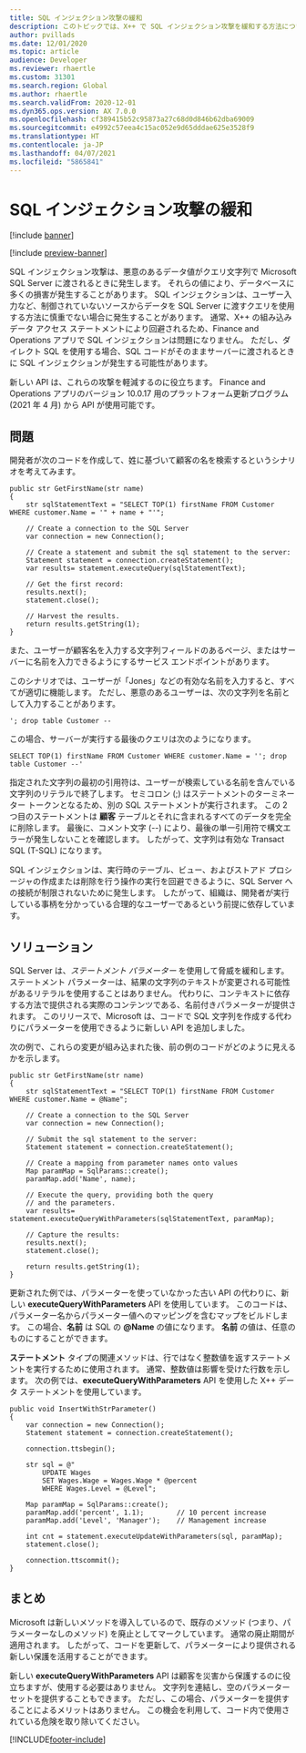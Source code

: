 ```yaml
---
title: SQL インジェクション攻撃の緩和
description: このトピックでは、X++ で SQL インジェクション攻撃を緩和する方法について説明します。
author: pvillads
ms.date: 12/01/2020
ms.topic: article
audience: Developer
ms.reviewer: rhaertle
ms.custom: 31301
ms.search.region: Global
ms.author: rhaertle
ms.search.validFrom: 2020-12-01
ms.dyn365.ops.version: AX 7.0.0
ms.openlocfilehash: cf389415b52c95873a27c68d0d846b62dba69009
ms.sourcegitcommit: e4992c57eea4c15ac052e9d65dddae625e3528f9
ms.translationtype: HT
ms.contentlocale: ja-JP
ms.lasthandoff: 04/07/2021
ms.locfileid: "5865841"
---
```

# <a name="mitigate-a-sql-injection-attack"></a>SQL インジェクション攻撃の緩和

[!include [banner](../includes/banner.md)]

[!include [preview-banner](../includes/preview-banner.md)]

SQL インジェクション攻撃は、悪意のあるデータ値がクエリ文字列で Microsoft SQL Server に渡されるときに発生します。 それらの値により、データベースに多くの損害が発生することがあります。 SQL インジェクションは、ユーザー入力など、制御されていないソースからデータを SQL Server に渡すクエリを使用する方法に慎重でない場合に発生することがあります。 通常、X++ の組み込みデータ アクセス ステートメントにより回避されるため、Finance and Operations アプリで SQL インジェクションは問題になりません。 ただし、ダイレクト SQL を使用する場合、SQL コードがそのままサーバーに渡されるときに SQL インジェクションが発生する可能性があります。

新しい API は、これらの攻撃を軽減するのに役立ちます。 Finance and Operations アプリのバージョン 10.0.17 用のプラットフォーム更新プログラム (2021 年 4 月) から API が使用可能です。

## <a name="the-issue"></a>問題

開発者が次のコードを作成して、姓に基づいて顧客の名を検索するというシナリオを考えてみます。

```xpp
public str GetFirstName(str name)
{
    str sqlStatementText = "SELECT TOP(1) firstName FROM Customer WHERE customer.Name = '" + name + "'";

    // Create a connection to the SQL Server
    var connection = new Connection();

    // Create a statement and submit the sql statement to the server:
    Statement statement = connection.createStatement();
    var results= statement.executeQuery(sqlStatementText);

    // Get the first record:
    results.next();
    statement.close();

    // Harvest the results.
    return results.getString(1);
}
```

また、ユーザーが顧客名を入力する文字列フィールドのあるページ、またはサーバーに名前を入力できるようにするサービス エンドポイントがあります。

このシナリオでは、ユーザーが「Jones」などの有効な名前を入力すると、すべてが適切に機能します。 ただし、悪意のあるユーザーは、次の文字列を名前として入力することがあります。

```xpp
'; drop table Customer --
```

この場合、サーバーが実行する最後のクエリは次のようになります。

```xpp
SELECT TOP(1) firstName FROM Customer WHERE customer.Name = ''; drop table Customer --'
```

指定された文字列の最初の引用符は、ユーザーが検索している名前を含んでいる文字列のリテラルで終了します。 セミコロン (;) はステートメントのターミネーター トークンとなるため、別の SQL ステートメントが実行されます。 この 2 つ目のステートメントは **顧客** テーブルとそれに含まれるすべてのデータを完全に削除します。 最後に、コメント文字 (--) により、最後の単一引用符で構文エラーが発生しないことを確認します。 したがって、文字列は有効な Transact SQL (T-SQL) になります。

SQL インジェクションは、実行時のテーブル、ビュー、およびストアド プロシージャの作成または削除を行う操作の実行を回避できるように、SQL Server への接続が制限されないために発生します。 したがって、組織は、開発者が実行している事柄を分かっている合理的なユーザーであるという前提に依存しています。

## <a name="the-solution"></a>ソリューション

SQL Server は、*ステートメント パラメーター* を使用して脅威を緩和します。 ステートメント パラメーターは、結果の文字列のテキストが変更される可能性があるリテラルを使用することはありません。 代わりに、コンテキストに依存する方法で提供される実際のコンテンツである、名前付きパラメーターが提供されます。 このリリースで、Microsoft は、コードで SQL 文字列を作成する代わりにパラメーターを使用できるように新しい API を追加しました。

次の例で、これらの変更が組み込まれた後、前の例のコードがどのように見えるかを示します。

```xpp
public str GetFirstName(str name)
{
    str sqlStatementText = "SELECT TOP(1) firstName FROM Customer WHERE customer.Name = @Name";

    // Create a connection to the SQL Server
    var connection = new Connection();

    // Submit the sql statement to the server:
    Statement statement = connection.createStatement();

    // Create a mapping from parameter names onto values
    Map paramMap = SqlParams::create();
    paramMap.add('Name', name);

    // Execute the query, providing both the query
    // and the parameters.
    var results= statement.executeQueryWithParameters(sqlStatementText, paramMap);

    // Capture the results:
    results.next();
    statement.close();

    return results.getString(1);
}
```

更新された例では、パラメーターを使っていなかった古い API の代わりに、新しい **executeQueryWithParameters** API を使用しています。 このコードは、パラメーター名からパラメーター値へのマッピングを含むマップをビルドします。 この場合、**名前** は SQL の **\@Name** の値になります。 **名前** の値は、任意のものにすることができます。

**ステートメント** タイプの関連メソッドは、行ではなく整数値を返すステートメントを実行するために使用されます。 通常、整数値は影響を受けた行数を示します。 次の例では、**executeQueryWithParameters** API を使用した X++ データ ステートメントを使用しています。

```xpp
public void InsertWithStrParameter()
{
    var connection = new Connection();
    Statement statement = connection.createStatement();

    connection.ttsbegin();

    str sql = @"
        UPDATE Wages
        SET Wages.Wage = Wages.Wage * @percent
        WHERE Wages.Level = @Level";

    Map paramMap = SqlParams::create();
    paramMap.add('percent', 1.1);        // 10 percent increase
    paramMap.add('Level', 'Manager');    // Management increase

    int cnt = statement.executeUpdateWithParameters(sql, paramMap);
    statement.close();

    connection.ttscommit();
}
```

## <a name="conclusion"></a>まとめ

Microsoft は新しいメソッドを導入しているので、既存のメソッド (つまり、パラメーターなしのメソッド) を廃止としてマークしています。 通常の廃止期間が適用されます。 したがって、コードを更新して、パラメーターにより提供される新しい保護を活用することができます。

新しい **executeQueryWithParameters** API は顧客を災害から保護するのに役立ちますが、使用する必要はありません。 文字列を連結し、空のパラメーター セットを提供することもできます。 ただし、この場合、パラメーターを提供することによるメリットはありません。 この機会を利用して、コード内で使用されている危険を取り除いてください。


[!INCLUDE[footer-include](../../../includes/footer-banner.md)]